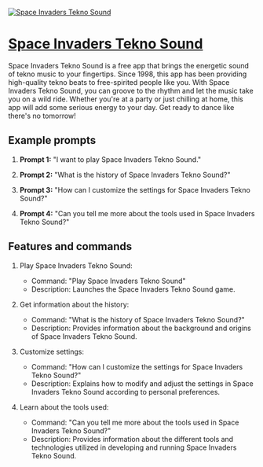 [![Space Invaders Tekno Sound](https://files.oaiusercontent.com/file-HkZHBJ4nAt9pxMzCGmSjvsVn?se=2123-10-19T21%3A13%3A19Z&sp=r&sv=2021-08-06&sr=b&rscc=max-age%3D31536000%2C%20immutable&rscd=attachment%3B%20filename%3De095076a-61cf-4040-96f0-31f88d55174a.png&sig=G/xXBWUSSPD3X6hzXJFMj2tRJ5FRY2k2200hxUmJRUM%3D)](https://chat.openai.com/g/g-vXSQOHNVG-space-invaders-tekno-sound)

# [Space Invaders Tekno Sound](https://chat.openai.com/g/g-vXSQOHNVG-space-invaders-tekno-sound)

Space Invaders Tekno Sound is a free app that brings the energetic sound of tekno music to your fingertips. Since 1998, this app has been providing high-quality tekno beats to free-spirited people like you. With Space Invaders Tekno Sound, you can groove to the rhythm and let the music take you on a wild ride. Whether you're at a party or just chilling at home, this app will add some serious energy to your day. Get ready to dance like there's no tomorrow!

## Example prompts

1. **Prompt 1:** "I want to play Space Invaders Tekno Sound."

2. **Prompt 2:** "What is the history of Space Invaders Tekno Sound?"

3. **Prompt 3:** "How can I customize the settings for Space Invaders Tekno Sound?"

4. **Prompt 4:** "Can you tell me more about the tools used in Space Invaders Tekno Sound?"

## Features and commands

1. Play Space Invaders Tekno Sound:
   - Command: "Play Space Invaders Tekno Sound"
   - Description: Launches the Space Invaders Tekno Sound game.

2. Get information about the history:
   - Command: "What is the history of Space Invaders Tekno Sound?"
   - Description: Provides information about the background and origins of Space Invaders Tekno Sound.

3. Customize settings:
   - Command: "How can I customize the settings for Space Invaders Tekno Sound?"
   - Description: Explains how to modify and adjust the settings in Space Invaders Tekno Sound according to personal preferences.

4. Learn about the tools used:
   - Command: "Can you tell me more about the tools used in Space Invaders Tekno Sound?"
   - Description: Provides information about the different tools and technologies utilized in developing and running Space Invaders Tekno Sound.